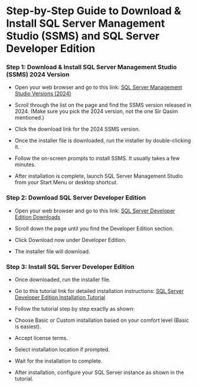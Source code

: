 # Step-by-Step Guide to Download & Install SQL Server Management Studio (SSMS) and SQL Server Developer Edition

### Step 1: Download & Install SQL Server Management Studio (SSMS) 2024 Version

- Open your web browser and go to this link:
<a href="https://www.sqlserverversions.com/2018/01/sql-server-management-studio-ssms.html" 
   target="_blank" 
   title="SQL Server Management Studio Versions - 2024">
   SQL Server Management Studio Versions (2024)
</a>

- Scroll through the list on the page and find the SSMS version released in 2024. (Make sure you pick the 2024 version, not the one Sir Qasim mentioned.)

- Click the download link for the 2024 SSMS version.

- Once the installer file is downloaded, run the installer by double-clicking it.

- Follow the on-screen prompts to install SSMS. It usually takes a few minutes.

- After installation is complete, launch SQL Server Management Studio from your Start Menu or desktop shortcut.

### Step 2: Download SQL Server Developer Edition

- Open your web browser and go to this link:
<a href="https://www.microsoft.com/en-us/sql-server/sql-server-downloads" 
   target="_blank" 
   title="SQL Server Developer Edition Downloads">
   SQL Server Developer Edition Downloads
</a>

- Scroll down the page until you find the Developer Edition section.

- Click Download now under Developer Edition.

- The installer file will download.

### Step 3: Install SQL Server Developer Edition

- Once downloaded, run the installer file.

- Go to this tutorial link for detailed installation instructions:
<a href="https://www.sqlservertutorial.net/getting-started/install-sql-server/" 
   target="_blank" 
   title="Install SQL Server Developer Edition Tutorial">
   SQL Server Developer Edition Installation Tutorial
</a>

- Follow the tutorial step by step exactly as shown:

- Choose Basic or Custom installation based on your comfort level (Basic is easiest).

- Accept license terms.

- Select installation location if prompted.

- Wait for the installation to complete.

- After installation, configure your SQL Server instance as shown in the tutorial.